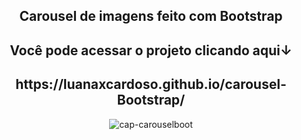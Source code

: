 <div align="center">
<h2>Carousel de imagens feito com Bootstrap</h2>
<h2>Você pode acessar o projeto clicando aqui↓ </h2>
<h2>https://luanaxcardoso.github.io/carousel-Bootstrap/ </h2>

![cap-carouselboot](https://github.com/luanaxcardoso/carousel-Bootstrap/assets/112970416/a7e0e8df-d0c2-4035-b905-14dfbe368df1)

